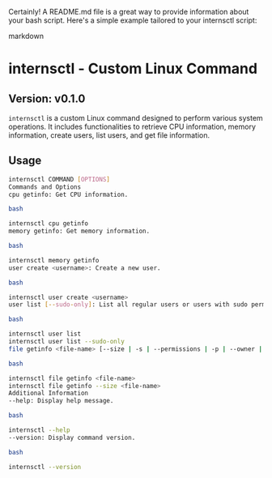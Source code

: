 Certainly! A README.md file is a great way to provide information about your bash script. Here's a simple example tailored to your internsctl script:

markdown

# internsctl - Custom Linux Command

## Version: v0.1.0

`internsctl` is a custom Linux command designed to perform various system operations. It includes functionalities to retrieve CPU information, memory information, create users, list users, and get file information.

## Usage

```bash
internsctl COMMAND [OPTIONS]
Commands and Options
cpu getinfo: Get CPU information.

bash

internsctl cpu getinfo
memory getinfo: Get memory information.

bash

internsctl memory getinfo
user create <username>: Create a new user.

bash

internsctl user create <username>
user list [--sudo-only]: List all regular users or users with sudo permissions.

bash

internsctl user list
internsctl user list --sudo-only
file getinfo <file-name> [--size | -s | --permissions | -p | --owner | -o | --last-modified | -m]: Get information about a file. Options to obtain specific information.

bash

internsctl file getinfo <file-name>
internsctl file getinfo --size <file-name>
Additional Information
--help: Display help message.

bash

internsctl --help
--version: Display command version.

bash

internsctl --version
